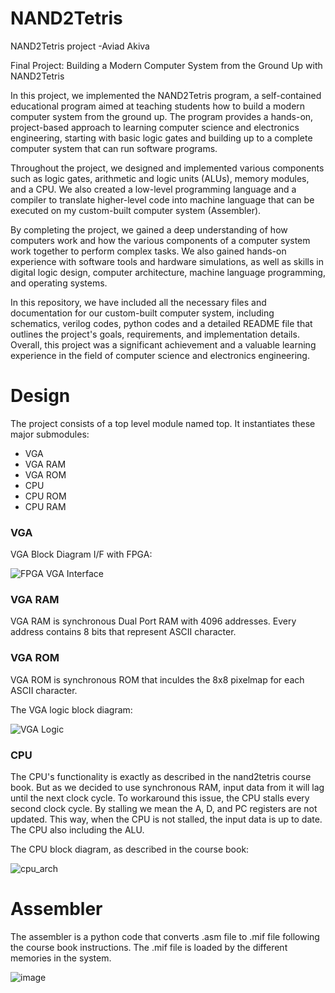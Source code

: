 # NAND2Tetris
NAND2Tetris project -Aviad Akiva

Final Project: Building a Modern Computer System from the Ground Up with NAND2Tetris

In this project, we implemented the NAND2Tetris program, a self-contained educational program aimed at teaching students how to build a modern computer system from the ground up. The program provides a hands-on, project-based approach to learning computer science and electronics engineering, starting with basic logic gates and building up to a complete computer system that can run software programs.

Throughout the project, we designed and implemented various components such as logic gates, arithmetic and logic units (ALUs), memory modules, and a CPU. We also created a low-level programming language and a compiler to translate higher-level code into machine language that can be executed on my custom-built computer system (Assembler).

By completing the project, we gained a deep understanding of how computers work and how the various components of a computer system work together to perform complex tasks. We also gained hands-on experience with software tools and hardware simulations, as well as skills in digital logic design, computer architecture, machine language programming, and operating systems.

In this repository, we have included all the necessary files and documentation for our custom-built computer system, including schematics, verilog codes, python codes and a detailed README file that outlines the project's goals, requirements, and implementation details. Overall, this project was a significant achievement and a valuable learning experience in the field of computer science and electronics engineering.


# Design
The project consists of a top level module named top. It instantiates these major submodules:

* VGA
* VGA RAM
* VGA ROM
* CPU
* CPU ROM
* CPU RAM

### VGA
VGA Block Diagram I/F with FPGA:

![FPGA VGA Interface](https://user-images.githubusercontent.com/121945902/232077166-b9ecc95d-fe5f-4052-a610-df3717411618.png)

### VGA RAM
VGA RAM is synchronous Dual Port RAM with 4096 addresses. Every address contains 8 bits that represent ASCII character. 

### VGA ROM
VGA ROM is synchronous ROM that inculdes the 8x8 pixelmap for each ASCII character.

The VGA logic block diagram:

![VGA Logic](https://user-images.githubusercontent.com/121945902/232080550-f5755750-82e5-4eb1-a407-1d0e7c8b6215.png)


### CPU  
The CPU's functionality is exactly as described in the nand2tetris course book. But as we decided to use synchronous RAM, input data from it will lag until the next clock cycle. To workaround this issue, the CPU stalls every second clock cycle. By stalling we mean the A, D, and PC registers are not updated. This way, when the CPU is not stalled, the input data is up to date. The CPU also including the ALU.

The CPU block diagram, as described in the course book:

![cpu_arch](https://user-images.githubusercontent.com/121945902/232078820-9ca0705b-a392-49e8-b793-81d4858fa25f.png)

# Assembler

The assembler is a python code that converts .asm file to .mif file following the course book instructions. The .mif file is loaded by the different memories in the system.

![image](https://user-images.githubusercontent.com/121945902/232081297-9dd4b171-95e3-4386-85ce-75e797daa1b3.png)


